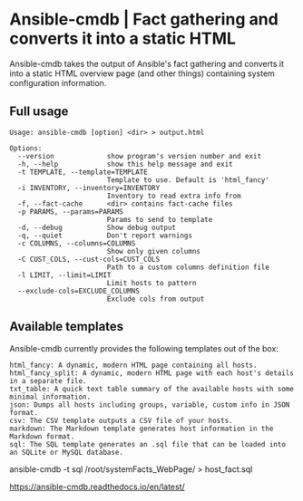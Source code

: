 # Ansible-cmdb | Fact gathering and converts it into a static HTML


Ansible-cmdb takes the output of Ansible's fact gathering and converts it into a static HTML overview page (and other things) containing system configuration information.  

## Full usage
```
Usage: ansible-cmdb [option] <dir> > output.html

Options:
  --version             show program's version number and exit
  -h, --help            show this help message and exit
  -t TEMPLATE, --template=TEMPLATE
                        Template to use. Default is 'html_fancy'
  -i INVENTORY, --inventory=INVENTORY
                        Inventory to read extra info from
  -f, --fact-cache      <dir> contains fact-cache files
  -p PARAMS, --params=PARAMS
                        Params to send to template
  -d, --debug           Show debug output
  -q, --quiet           Don't report warnings
  -c COLUMNS, --columns=COLUMNS
                        Show only given columns
  -C CUST_COLS, --cust-cols=CUST_COLS
                        Path to a custom columns definition file
  -l LIMIT, --limit=LIMIT
                        Limit hosts to pattern
  --exclude-cols=EXCLUDE_COLUMNS
                        Exclude cols from output
```
## Available templates
Ansible-cmdb currently provides the following templates out of the box:  
```
html_fancy: A dynamic, modern HTML page containing all hosts.
html_fancy_split: A dynamic, modern HTML page with each host's details in a separate file.
txt_table: A quick text table summary of the available hosts with some minimal information.
json: Dumps all hosts including groups, variable, custom info in JSON format.
csv: The CSV template outputs a CSV file of your hosts.
markdown: The Markdown template generates host information in the Markdown format.
sql: The SQL template generates an .sql file that can be loaded into an SQLite or MySQL database.
```


ansible-cmdb -t sql  /root/systemFacts_WebPage/  > host_fact.sql



https://ansible-cmdb.readthedocs.io/en/latest/
